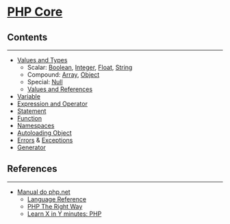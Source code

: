 # [PHP Core](https://www.php.net/manual/en/langref.php)

## Contents

---

- [Values and Types](values-and-types/)
  - Scalar: [Boolean](boolean/), [Integer](number/#integer), [Float](number/#float), [String](string/)
  - Compound: [Array](array/), [Object](object/)
  - Special: [Null](null/)
  - [Values and References](references/)
- [Variable](variable/)
- [Expression and Operator](expression-and-operator/)
- [Statement](statements/)
- [Function](function/)
- [Namespaces](namespaces/)
- [Autoloading Object](autoloading-object/)
- [Errors](errors/) & [Exceptions](exceptions/)
- [Generator](generator/)

## References

---

- [Manual do php.net](http://php.net/manual/en/)
  - [Language Reference](http://php.net/manual/en/langref.php)
  - [PHP The Right Way](https://phptherightway.com/)
  - [Learn X in Y minutes: PHP](https://learnxinyminutes.com/docs/php/)
